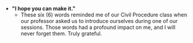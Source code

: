 - **"I hope you can make it."**
	- These six (6) words reminded me of our Civil Procedure class when our professor asked us to introduce ourselves during one of our sessions. Those words had a profound impact on me, and I will never forget them. Truly grateful.